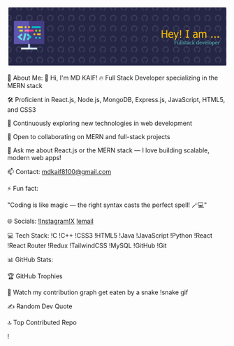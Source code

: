 ![Header](./github-header-banner.png)


💫 About Me:
👋 Hi, I'm MD KAIF!
🔥 Full Stack Developer specializing in the MERN stack

🛠️ Proficient in React.js, Node.js, MongoDB, Express.js, JavaScript, HTML5, and CSS3

🌱 Continuously exploring new technologies in web development

👯 Open to collaborating on MERN and full-stack projects

💬 Ask me about React.js or the MERN stack — I love building scalable, modern web apps!

📫 Contact: mdkaif8100@gmail.com

⚡ Fun fact:

"Coding is like magic — the right syntax casts the perfect spell! 🪄💻"

🌐 Socials:
[!Instagram](https://instagram.com/_md_kaif_174)[!X](https://x.com/@Md) [!email](mailto:mdkaif8100@gmail.com)

💻 Tech Stack:
!C !C++ !CSS3 !HTML5 !Java !JavaScript !Python !React !React Router !Redux !TailwindCSS !MySQL !GitHub !Git

📊 GitHub Stats:
<!-- Add your GitHub stats and graphs here -->
🏆 GitHub Trophies
<!-- GitHub Trophies section -->
🐍 Watch my contribution graph get eaten by a snake
!snake gif

✍️ Random Dev Quote
<!-- Dev Quote section -->

🔝 Top Contributed Repo
<!-- Top Repo section -->
!
 <!-- Proudly created with GPRM ( https://gprm.itsvg.in ) -->

